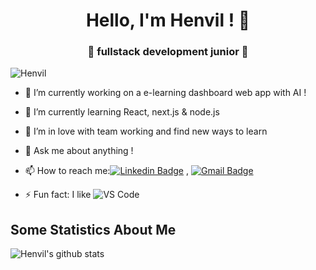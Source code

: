 
<h1 align="center"> Hello, I'm Henvil ! 👋 </h1>
<h3 align="center">🚀 fullstack development junior 🚀</h3>

<p align="left"> <img src="https://komarev.com/ghpvc/?username=Henvil" alt="Henvil" /> </p>

- 🔭 I’m currently working on a e-learning dashboard web app with AI !
- 🌱 I’m currently learning React, next.js & node.js
- 👯 I’m in love with team working and find new ways to learn
- 💬 Ask me about anything !
- 📫 How to reach me:[![Linkedin Badge](https://img.shields.io/badge/-LinkedIn-blue?style=flat-square&logo=Linkedin&logoColor=white&link=)](https://www.linkedin.com/in/letterio-briguglio/) 
, [![Gmail Badge](https://img.shields.io/badge/-Gmail-c14438?style=flat-square&logo=Gmail&logoColor=white&link=mailto:shuklaraghav321.com)](mailto:turningsheeps@gmail.com)

- ⚡ Fun fact: I like ![VS Code](http://img.shields.io/badge/-VS%20Code-007ACC?style=flat-square&logo=visual-studio-code&logoColor=ffffff)

## Some Statistics About Me
![Henvil's github stats](https://github-readme-stats.vercel.app/api?username=Henvil&&show_icons=true&title_color=ffffff&icon_color=bb2acf&text_color=daf7dc&bg_color=151515)<br>
